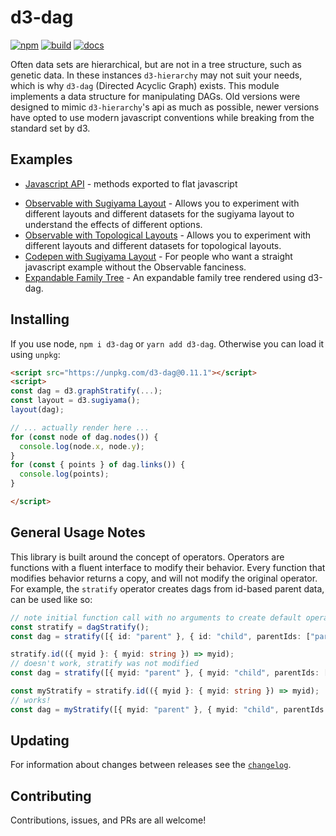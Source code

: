 # d3-dag

[![npm](https://img.shields.io/npm/v/d3-dag.svg)](https://www.npmjs.com/package/d3-dag)
[![build](https://github.com/erikbrinkman/d3-dag/workflows/build/badge.svg)](https://github.com/erikbrinkman/d3-dag/actions)
[![docs](https://img.shields.io/badge/docs-docs-informational)](https://erikbrinkman.github.io/d3-dag/)

Often data sets are hierarchical, but are not in a tree structure, such as genetic data.
In these instances `d3-hierarchy` may not suit your needs, which is why `d3-dag` (Directed Acyclic Graph) exists.
This module implements a data structure for manipulating DAGs.
Old versions were designed to mimic `d3-hierarchy`'s api as much as possible, newer versions have opted to use modern javascript conventions while breaking from the standard set by d3.


## Examples

* [Javascript API](https://erikbrinkman.github.io/d3-dag/modules/index.html) - methods exported to flat javascript
- [Observable with Sugiyama Layout](https://beta.observablehq.com/@erikbrinkman/d3-dag-sugiyama) - Allows you to experiment with different layouts and different datasets for the sugiyama layout to understand the effects of different options.
- [Observable with Topological Layouts](https://beta.observablehq.com/@erikbrinkman/d3-dag-topological) - Allows you to experiment with different layouts and different datasets for topological layouts.
- [Codepen with Sugiyama Layout](https://codepen.io/brinkbot/pen/oNZJXqK) - For people who want a straight javascript example without the Observable fanciness.
- [Expandable Family Tree](https://github.com/BenPortner/js_family_tree) - An expandable family tree rendered using d3-dag.


## Installing

If you use node, `npm i d3-dag` or `yarn add d3-dag`.
Otherwise you can load it using `unpkg`:

```html
<script src="https://unpkg.com/d3-dag@0.11.1"></script>
<script>
const dag = d3.graphStratify(...);
const layout = d3.sugiyama();
layout(dag);

// ... actually render here ...
for (const node of dag.nodes()) {
  console.log(node.x, node.y);
}
for (const { points } of dag.links()) {
  console.log(points);
}

</script>
```

## General Usage Notes

This library is built around the concept of operators.
Operators are functions with a fluent interface to modify their behavior.
Every function that modifies behavior returns a copy, and will not modify the original operator.
For example, the `stratify` operator creates dags from id-based parent data, can be used like so:

```ts
// note initial function call with no arguments to create default operator
const stratify = dagStratify();
const dag = stratify([{ id: "parent" }, { id: "child", parentIds: ["parent"] }]);

stratify.id(({ myid }: { myid: string }) => myid);
// doesn't work, stratify was not modified
const dag = stratify([{ myid: "parent" }, { myid: "child", parentIds: ["parent"] }]);

const myStratify = stratify.id(({ myid }: { myid: string }) => myid);
// works!
const dag = myStratify([{ myid: "parent" }, { myid: "child", parentIds: ["parent"] }]);
```

## Updating

For information about changes between releases see the [`changelog`](CHANGELOG.md).

## Contributing

Contributions, issues, and PRs are all welcome!

